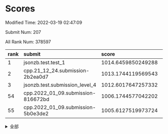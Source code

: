 # Scores

Modified Time: 2022-03-19 02:47:09

Submit Num: 207

All Rank Num: 378597

| rank |               submit               |       score        |       sigma        | pk_num |
| :--- | :--------------------------------- | :----------------- | :----------------- | :----- |
| 1    | jsonzb.test.test_1                 | 1014.6459850249288 | 0.8399569207909862 | 7317   |
| 2    | cpp.21_12_24.submission-2b2ea0d7   | 1013.1744119569543 | 0.7760719092909695 | 7318   |
| 3    | jsonzb.test.submission_level_4     | 1012.6017647257332 | 0.8057958591549046 | 7318   |
| 54   | cpp.2022_01_09.submission-816672bd | 1006.1744577042202 | 0.7390604680283571 | 7318   |
| 55   | cpp.2022_01_09.submission-5b0e3de2 | 1005.6127519973724 | 0.7214694612186872 | 7309   |


<details>
<summary>全部</summary>

| rank |                 submit                 |       score        |       sigma        | pk_num |
| :--- | :------------------------------------- | :----------------- | :----------------- | :----- |
| 1    | jsonzb.test.test_1                     | 1014.6459850249288 | 0.8399569207909862 | 7317   |
| 2    | cpp.21_12_24.submission-2b2ea0d7       | 1013.1744119569543 | 0.7760719092909695 | 7318   |
| 3    | jsonzb.test.submission_level_4         | 1012.6017647257332 | 0.8057958591549046 | 7318   |
| 4    | gobigger.level_3.submission_level_3_24 | 1012.0894040665089 | 0.7649620472849857 | 7319   |
| 5    | gobigger.level_3.submission_level_3_14 | 1011.9410182332629 | 0.7964421573782274 | 7315   |
| 6    | gobigger.level_3.submission_level_3_36 | 1011.873005648335  | 0.7819985979924434 | 7314   |
| 7    | gobigger.level_3.submission_level_3_33 | 1011.4214490564417 | 0.7571099202474454 | 7318   |
| 8    | gobigger.level_3.submission_level_3_37 | 1011.3845252466155 | 0.7645532354444112 | 7315   |
| 9    | gobigger.level_3.submission_level_3_3  | 1011.1535913133865 | 0.7893265117613288 | 7317   |
| 10   | gobigger.level_3.submission_level_3_11 | 1011.0886503610346 | 0.7737645701080784 | 7310   |
| 11   | gobigger.level_3.submission_level_3_0  | 1010.9848954688731 | 0.7472279814356781 | 7318   |
| 12   | gobigger.level_3.submission_level_3_25 | 1010.9696352272167 | 0.7629715399902186 | 7317   |
| 13   | gobigger.level_3.submission_level_3_16 | 1010.8946382363308 | 0.7675869887583892 | 7315   |
| 14   | gobigger.level_3.submission_level_3_38 | 1010.8026236498015 | 0.7647227042286006 | 7309   |
| 15   | gobigger.level_3.submission_level_3_7  | 1010.7129632837035 | 0.7635609299291923 | 7321   |
| 16   | gobigger.level_3.submission_level_3_18 | 1010.7118091824879 | 0.7481462766246787 | 7318   |
| 17   | gobigger.level_3.submission_level_3_28 | 1010.6557021963707 | 0.779697955293478  | 7311   |
| 18   | gobigger.level_3.submission_level_3_44 | 1010.4894301083016 | 0.7941019736125766 | 7316   |
| 19   | gobigger.level_3.submission_level_3_46 | 1010.451841312655  | 0.7491189417313339 | 7314   |
| 20   | gobigger.level_3.submission_level_3_39 | 1010.3709025348728 | 0.7900075542820661 | 7319   |
| 21   | gobigger.level_3.submission_level_3_20 | 1010.3289477888726 | 0.7623720030439602 | 7319   |
| 22   | gobigger.level_3.submission_level_3_40 | 1010.2415419762166 | 0.7645557352903174 | 7320   |
| 23   | gobigger.level_3.submission_level_3_42 | 1010.2357760355176 | 0.7558334516424499 | 7314   |
| 24   | gobigger.level_3.submission_level_3_1  | 1010.2139110624589 | 0.7643153189162946 | 7318   |
| 25   | gobigger.level_3.submission_level_3_26 | 1010.1681683222107 | 0.7623997114657632 | 7316   |
| 26   | gobigger.level_3.submission_level_3_22 | 1010.1666798716441 | 0.7495276680665907 | 7315   |
| 27   | gobigger.level_3.submission_level_3_17 | 1010.0333974661494 | 0.7770244485946631 | 7311   |
| 28   | gobigger.level_3.submission_level_3_47 | 1009.9886831726861 | 0.7592509498937496 | 7309   |
| 29   | gobigger.level_3.submission_level_3_21 | 1009.9375607341941 | 0.7442375475077185 | 7315   |
| 30   | gobigger.level_3.submission_level_3_10 | 1009.9027727450085 | 0.7583158233805951 | 7314   |
| 31   | gobigger.level_3.submission_level_3_6  | 1009.8149583730492 | 0.7430460490766503 | 7319   |
| 32   | gobigger.level_3.submission_level_3_15 | 1009.7528085831804 | 0.7522224445259279 | 7318   |
| 33   | gobigger.level_3.submission_level_3_9  | 1009.7483584341512 | 0.7589634206914637 | 7315   |
| 34   | gobigger.level_3.submission_level_3_5  | 1009.7292624055781 | 0.7667736905996433 | 7315   |
| 35   | gobigger.level_3.submission_level_3_27 | 1009.6725766753277 | 0.7411253195373833 | 7317   |
| 36   | gobigger.level_3.submission_level_3_48 | 1009.6693117958037 | 0.7510528743677395 | 7317   |
| 37   | gobigger.level_3.submission_level_3_8  | 1009.6489379963471 | 0.7392024873196226 | 7313   |
| 38   | gobigger.level_3.submission_level_3_49 | 1009.561290874261  | 0.7574687414487064 | 7321   |
| 39   | gobigger.level_3.submission_level_3_29 | 1009.5451910935435 | 0.761495352369158  | 7316   |
| 40   | gobigger.level_3.submission_level_3_31 | 1009.4969965203356 | 0.759741747264888  | 7321   |
| 41   | gobigger.level_3.submission_level_3_35 | 1009.4837327639034 | 0.750849832655785  | 7317   |
| 42   | gobigger.level_3.submission_level_3_23 | 1009.4472159483219 | 0.7510949045725633 | 7314   |
| 43   | gobigger.level_3.submission_level_3_43 | 1009.3633011762342 | 0.7581835454683248 | 7312   |
| 44   | gobigger.level_3.submission_level_3_4  | 1009.3082632242644 | 0.7433374996107835 | 7316   |
| 45   | gobigger.level_3.submission_level_3_30 | 1009.2951330794937 | 0.7579117313676118 | 7316   |
| 46   | gobigger.level_3.submission_level_3_45 | 1009.242615530796  | 0.7521568296307389 | 7316   |
| 47   | gobigger.level_3.submission_level_3_34 | 1009.1727316376857 | 0.7454890563098056 | 7319   |
| 48   | gobigger.level_3.submission_level_3_13 | 1009.1457701578516 | 0.7533997657542556 | 7314   |
| 49   | gobigger.level_3.submission_level_3_2  | 1009.0044188972213 | 0.7542499579937592 | 7314   |
| 50   | gobigger.level_3.submission_level_3_32 | 1008.9765034668873 | 0.7417927000739746 | 7319   |
| 51   | gobigger.level_3.submission_level_3_41 | 1008.9249980962783 | 0.7325470418868585 | 7313   |
| 52   | gobigger.level_3.submission_level_3_19 | 1008.9056768640639 | 0.7395904096784046 | 7312   |
| 53   | gobigger.level_3.submission_level_3_12 | 1008.8842015782097 | 0.7330234032955982 | 7318   |
| 54   | cpp.2022_01_09.submission-816672bd     | 1006.1744577042202 | 0.7390604680283571 | 7318   |
| 55   | cpp.2022_01_09.submission-5b0e3de2     | 1005.6127519973724 | 0.7214694612186872 | 7309   |
| 56   | gobigger.level_1.submission_level_1_32 | 1004.8205677299264 | 0.7293337641736638 | 7315   |
| 57   | gobigger.level_1.submission_level_1_2  | 1004.7361811805692 | 0.7179587913590036 | 7316   |
| 58   | gobigger.level_1.submission_level_1_5  | 1004.6680649653376 | 0.7245944503260251 | 7315   |
| 59   | gobigger.level_1.submission_level_1_37 | 1004.6540508906297 | 0.7159972366104722 | 7315   |
| 60   | gobigger.level_1.submission_level_1_22 | 1004.5570621500548 | 0.7223917655346551 | 7316   |
| 61   | gobigger.level_1.submission_level_1_36 | 1004.4132149441557 | 0.7133550715257047 | 7316   |
| 62   | gobigger.level_1.submission_level_1_15 | 1004.2254773970045 | 0.7135344851809048 | 7315   |
| 63   | gobigger.level_1.submission_level_1_45 | 1004.1903573272111 | 0.7199674500754896 | 7318   |
| 64   | gobigger.level_1.submission_level_1_46 | 1004.1759946965174 | 0.7156729856407988 | 7318   |
| 65   | gobigger.level_1.submission_level_1_21 | 1004.1100453007015 | 0.7163568083490254 | 7316   |
| 66   | gobigger.level_1.submission_level_1_26 | 1004.0368013076254 | 0.7309479183593126 | 7318   |
| 67   | gobigger.level_1.submission_level_1_28 | 1004.0174862611385 | 0.7249638682124773 | 7314   |
| 68   | gobigger.level_1.submission_level_1_18 | 1004.000453427364  | 0.7158129322364553 | 7311   |
| 69   | gobigger.level_1.submission_level_1_40 | 1003.912753187265  | 0.7104637864775895 | 7311   |
| 70   | gobigger.level_1.submission_level_1_35 | 1003.8546628727635 | 0.72110520764137   | 7317   |
| 71   | gobigger.level_1.submission_level_1_10 | 1003.8501703216671 | 0.7333259049611252 | 7316   |
| 72   | gobigger.level_1.submission_level_1_49 | 1003.8361735513886 | 0.7209058966604737 | 7311   |
| 73   | gobigger.level_1.submission_level_1_20 | 1003.8320987840154 | 0.7444482754315094 | 7315   |
| 74   | gobigger.level_1.submission_level_1_34 | 1003.8027773949515 | 0.7241024002526341 | 7317   |
| 75   | gobigger.level_1.submission_level_1_19 | 1003.7965447542299 | 0.7149096600799438 | 7313   |
| 76   | gobigger.level_1.submission_level_1_8  | 1003.7770935283854 | 0.7275375514737182 | 7315   |
| 77   | gobigger.level_1.submission_level_1_43 | 1003.6382829167655 | 0.7283214635791939 | 7318   |
| 78   | gobigger.level_1.submission_level_1_17 | 1003.628975804663  | 0.7241905779921533 | 7311   |
| 79   | gobigger.level_1.submission_level_1_39 | 1003.6147408772085 | 0.7364815296044096 | 7321   |
| 80   | gobigger.level_1.submission_level_1_30 | 1003.6108456493605 | 0.7175310823301545 | 7316   |
| 81   | gobigger.level_1.submission_level_1_48 | 1003.4264005352373 | 0.7245184410064701 | 7319   |
| 82   | gobigger.level_1.submission_level_1_25 | 1003.317139890072  | 0.7298537851841549 | 7310   |
| 83   | gobigger.level_1.submission_level_1_12 | 1003.2559435144236 | 0.7215453128550906 | 7312   |
| 84   | gobigger.level_1.submission_level_1_33 | 1003.2312059222475 | 0.7150181260842642 | 7319   |
| 85   | gobigger.level_1.submission_level_1_44 | 1003.2004458780032 | 0.7184486305148261 | 7316   |
| 86   | gobigger.level_1.submission_level_1_9  | 1003.1474560868015 | 0.7076493812934457 | 7321   |
| 87   | gobigger.level_1.submission_level_1_14 | 1003.1004282573873 | 0.7159784639634417 | 7315   |
| 88   | gobigger.level_1.submission_level_1_41 | 1002.986760353142  | 0.7260908454090171 | 7318   |
| 89   | gobigger.level_1.submission_level_1_7  | 1002.9736403504868 | 0.7138114784634939 | 7316   |
| 90   | gobigger.level_1.submission_level_1_1  | 1002.9406861025413 | 0.7224832063055648 | 7319   |
| 91   | gobigger.level_1.submission_level_1_3  | 1002.9230706418982 | 0.7175086701241603 | 7315   |
| 92   | gobigger.level_1.submission_level_1_27 | 1002.9031568554694 | 0.7085764657262568 | 7318   |
| 93   | gobigger.level_1.submission_level_1_0  | 1002.8559551638785 | 0.7197583014867848 | 7318   |
| 94   | gobigger.level_1.submission_level_1_31 | 1002.8113558032436 | 0.714984965323921  | 7312   |
| 95   | gobigger.level_1.submission_level_1_11 | 1002.7730971511725 | 0.7043255971661331 | 7316   |
| 96   | gobigger.level_1.submission_level_1_16 | 1002.7163025246595 | 0.7213138553093607 | 7316   |
| 97   | gobigger.level_1.submission_level_1_47 | 1002.7017313499075 | 0.7052784064264325 | 7312   |
| 98   | gobigger.level_1.submission_level_1_23 | 1002.6592816433331 | 0.7142627381452109 | 7316   |
| 99   | gobigger.level_1.submission_level_1_38 | 1002.6003152580257 | 0.7195156283227934 | 7313   |
| 100  | gobigger.level_1.submission_level_1_6  | 1002.3819723958542 | 0.7124451165116706 | 7324   |
| 101  | gobigger.level_1.submission_level_1_29 | 1002.2937559589179 | 0.714547611401382  | 7314   |
| 102  | gobigger.level_1.submission_level_1_42 | 1002.2635662317323 | 0.7152127131824286 | 7318   |
| 103  | gobigger.level_1.submission_level_1_24 | 1002.2079139652554 | 0.7196250131162363 | 7318   |
| 104  | gobigger.level_1.submission_level_1_13 | 1002.2006096440844 | 0.7142973971915831 | 7319   |
| 105  | gobigger.level_1.submission_level_1_4  | 1002.168845500872  | 0.707967692010588  | 7316   |
| 106  | gobigger.random.submission_random_49   | 997.8456865823345  | 0.7017059923131224 | 7314   |
| 107  | gobigger.random.submission_random_42   | 997.3163004636037  | 0.7228223878658833 | 7317   |
| 108  | gobigger.random.submission_random_0    | 997.2221489012821  | 0.7062441295543515 | 7313   |
| 109  | gobigger.random.submission_random_5    | 996.971298460497   | 0.6955395475955986 | 7317   |
| 110  | gobigger.random.submission_random_27   | 996.8008956662193  | 0.7194985793175507 | 7321   |
| 111  | gobigger.random.submission_random_6    | 996.7762341472728  | 0.7207178290463594 | 7314   |
| 112  | gobigger.random.submission_random_2    | 996.7114306258384  | 0.7271215913407516 | 7316   |
| 113  | gobigger.random.submission_random_9    | 996.4218425237317  | 0.7176121815310826 | 7314   |
| 114  | gobigger.random.submission_random_39   | 996.3811287883399  | 0.7140810229803757 | 7316   |
| 115  | gobigger.random.submission_random_28   | 996.3657051142059  | 0.7180786199394105 | 7315   |
| 116  | gobigger.random.submission_random_11   | 996.3124932572713  | 0.7056486544930782 | 7313   |
| 117  | gobigger.random.submission_random_48   | 996.2958140159374  | 0.7135670420246306 | 7311   |
| 118  | gobigger.random.submission_random_18   | 996.2657140718353  | 0.6996516115290408 | 7318   |
| 119  | gobigger.random.submission_random_26   | 996.2590327895161  | 0.712435772665867  | 7317   |
| 120  | gobigger.random.submission_random_43   | 996.199353408815   | 0.7087695327104041 | 7318   |
| 121  | gobigger.random.submission_random_36   | 996.179793731349   | 0.7001679157432996 | 7314   |
| 122  | gobigger.random.submission_random_15   | 996.1701852935213  | 0.7186313870466458 | 7315   |
| 123  | gobigger.random.submission_random_31   | 996.1474728759816  | 0.716494914997018  | 7318   |
| 124  | gobigger.random.submission_random_34   | 996.1140186933349  | 0.7119504041304702 | 7314   |
| 125  | gobigger.random.submission_random_44   | 996.0580182870517  | 0.7183991814796867 | 7318   |
| 126  | gobigger.random.submission_random_21   | 996.056112208447   | 0.7111724693658728 | 7316   |
| 127  | gobigger.random.submission_random_7    | 996.0338331181986  | 0.7052100000805788 | 7314   |
| 128  | gobigger.random.submission_random_23   | 996.0241590853426  | 0.7108981005079744 | 7320   |
| 129  | gobigger.random.submission_random_37   | 996.0203620469829  | 0.7098622781099465 | 7313   |
| 130  | gobigger.random.submission_random_45   | 995.9760925819722  | 0.7042583820808272 | 7316   |
| 131  | gobigger.random.submission_random_32   | 995.9255161988317  | 0.7157945091643403 | 7312   |
| 132  | gobigger.random.submission_random_4    | 995.9002010501476  | 0.7179614605557301 | 7315   |
| 133  | gobigger.random.submission_random_47   | 995.8727136445341  | 0.7101736773016603 | 7310   |
| 134  | gobigger.random.submission_random_12   | 995.8091813625222  | 0.6920232658934312 | 7317   |
| 135  | gobigger.random.submission_random_16   | 995.8045159662008  | 0.7176747157866158 | 7317   |
| 136  | gobigger.random.submission_random_3    | 995.798622838766   | 0.7230623990813241 | 7321   |
| 137  | gobigger.random.submission_random_25   | 995.784924734668   | 0.7239333983358729 | 7313   |
| 138  | gobigger.random.submission_random_22   | 995.7746013055831  | 0.7161903772422757 | 7318   |
| 139  | gobigger.random.submission_random_40   | 995.7389448359279  | 0.7099358665941812 | 7313   |
| 140  | gobigger.random.submission_random_35   | 995.6352765404604  | 0.7163346498239681 | 7313   |
| 141  | gobigger.random.submission_random_33   | 995.6195683032067  | 0.7187922816966592 | 7318   |
| 142  | gobigger.random.submission_random_20   | 995.5737027796636  | 0.7356871204429342 | 7318   |
| 143  | gobigger.random.submission_random_46   | 995.5175148822252  | 0.7236604011382548 | 7319   |
| 144  | gobigger.random.submission_random_10   | 995.3807246271641  | 0.7212274233773073 | 7315   |
| 145  | gobigger.random.submission_random_14   | 995.3331210723031  | 0.71115778554273   | 7311   |
| 146  | gobigger.random.submission_random_8    | 995.2901167173641  | 0.7251945334805856 | 7319   |
| 147  | gobigger.random.submission_random_30   | 995.2770684338645  | 0.7170665835446612 | 7316   |
| 148  | gobigger.random.submission_random_29   | 995.265113570766   | 0.7295741029450096 | 7318   |
| 149  | gobigger.random.submission_random_38   | 995.1499166872683  | 0.7138418360121982 | 7317   |
| 150  | gobigger.random.submission_random_17   | 994.9116049429177  | 0.7107762862447854 | 7315   |
| 151  | gobigger.random.submission_random_1    | 994.9077486664619  | 0.7108281801875507 | 7313   |
| 152  | gobigger.random.submission_random_13   | 994.8529599232537  | 0.710215578130489  | 7315   |
| 153  | gobigger.random.submission_random_24   | 994.852390232164   | 0.7299729198595097 | 7313   |
| 154  | gobigger.random.submission_random_41   | 994.7442087422507  | 0.7139573626414878 | 7313   |
| 155  | gobigger.random.submission_random_19   | 994.0285356571429  | 0.7399209978468548 | 7318   |
| 156  | gobigger.level_2.submission_level_2_0  | 993.6179949372682  | 0.7174613967899809 | 7318   |
| 157  | gobigger.level_2.submission_level_2_14 | 993.394032071036   | 0.7370497190687765 | 7317   |
| 158  | gobigger.level_2.submission_level_2_10 | 993.1755704333915  | 0.7343891225951072 | 7315   |
| 159  | gobigger.level_2.submission_level_2_6  | 992.9782583636817  | 0.7454934532081644 | 7317   |
| 160  | gobigger.level_2.submission_level_2_43 | 992.7799895394369  | 0.7345331529403234 | 7319   |
| 161  | gobigger.level_2.submission_level_2_37 | 992.7776415983604  | 0.7391258383501559 | 7316   |
| 162  | gobigger.level_2.submission_level_2_25 | 992.6092591296119  | 0.7347068902426628 | 7318   |
| 163  | gobigger.level_2.submission_level_2_24 | 992.5225977573671  | 0.757333493886984  | 7313   |
| 164  | gobigger.level_2.submission_level_2_34 | 992.4213246147112  | 0.7389820936067218 | 7317   |
| 165  | gobigger.level_2.submission_level_2_48 | 992.3924664595253  | 0.758118282638304  | 7317   |
| 166  | gobigger.level_2.submission_level_2_17 | 992.3901683479926  | 0.7647989184562994 | 7315   |
| 167  | gobigger.level_2.submission_level_2_26 | 992.3744703690635  | 0.7336001062771382 | 7318   |
| 168  | gobigger.level_2.submission_level_2_47 | 992.3612650431522  | 0.7545930208170766 | 7315   |
| 169  | gobigger.level_2.submission_level_2_35 | 992.3497009805067  | 0.7442366977340025 | 7313   |
| 170  | gobigger.level_2.submission_level_2_19 | 992.3225250011027  | 0.7287627595139445 | 7317   |
| 171  | gobigger.level_2.submission_level_2_16 | 992.3119781556713  | 0.7555467609172388 | 7315   |
| 172  | gobigger.level_2.submission_level_2_46 | 992.2795228570322  | 0.751560364397944  | 7317   |
| 173  | gobigger.level_2.submission_level_2_40 | 992.2336167175946  | 0.7753724702357653 | 7316   |
| 174  | gobigger.level_2.submission_level_2_42 | 992.2135889930616  | 0.7536339187020664 | 7315   |
| 175  | gobigger.level_2.submission_level_2_41 | 992.1499081882719  | 0.7395440755634556 | 7312   |
| 176  | gobigger.level_2.submission_level_2_32 | 992.0155750760815  | 0.7483487998852761 | 7314   |
| 177  | gobigger.level_2.submission_level_2_15 | 992.0150756953902  | 0.7573143795256994 | 7317   |
| 178  | gobigger.level_2.submission_level_2_36 | 992.0108249487002  | 0.7333084948719716 | 7319   |
| 179  | gobigger.level_2.submission_level_2_5  | 991.9799954185423  | 0.7432747614015346 | 7317   |
| 180  | gobigger.level_2.submission_level_2_39 | 991.8945670436686  | 0.7455720114337548 | 7314   |
| 181  | gobigger.level_2.submission_level_2_18 | 991.822077133065   | 0.754378543892652  | 7309   |
| 182  | gobigger.level_2.submission_level_2_11 | 991.8162364821088  | 0.7435628378471048 | 7316   |
| 183  | gobigger.level_2.submission_level_2_44 | 991.7644506371116  | 0.7785359106762364 | 7309   |
| 184  | gobigger.level_2.submission_level_2_13 | 991.7599946453698  | 0.7244972507204008 | 7315   |
| 185  | gobigger.level_2.submission_level_2_1  | 991.7569698910746  | 0.7356371478919331 | 7318   |
| 186  | gobigger.level_2.submission_level_2_31 | 991.6190769212897  | 0.7720461880742997 | 7315   |
| 187  | gobigger.level_2.submission_level_2_2  | 991.5337000563051  | 0.7379404011969858 | 7318   |
| 188  | gobigger.level_2.submission_level_2_9  | 991.5140052011201  | 0.751914559507731  | 7323   |
| 189  | gobigger.level_2.submission_level_2_22 | 991.4894795643804  | 0.7574338830180015 | 7319   |
| 190  | gobigger.level_2.submission_level_2_21 | 991.4856494454873  | 0.7537759918815915 | 7316   |
| 191  | gobigger.level_2.submission_level_2_23 | 991.4357233729664  | 0.7671686092431269 | 7315   |
| 192  | gobigger.level_2.submission_level_2_20 | 991.4151391215097  | 0.746549162100514  | 7318   |
| 193  | gobigger.level_2.submission_level_2_29 | 991.3887114437755  | 0.7445859288916987 | 7316   |
| 194  | gobigger.level_2.submission_level_2_27 | 991.3274919912062  | 0.7379890621187861 | 7321   |
| 195  | gobigger.level_2.submission_level_2_7  | 991.3246624660126  | 0.7397540407064279 | 7320   |
| 196  | gobigger.level_2.submission_level_2_38 | 991.2645446186085  | 0.7544981470263319 | 7320   |
| 197  | gobigger.level_2.submission_level_2_45 | 991.2534451140673  | 0.749010532862832  | 7317   |
| 198  | gobigger.level_2.submission_level_2_33 | 991.2443146849822  | 0.7469432411662281 | 7318   |
| 199  | gobigger.level_2.submission_level_2_30 | 991.0613525602307  | 0.7467804907437622 | 7313   |
| 200  | gobigger.level_2.submission_level_2_49 | 991.0416639629271  | 0.7484667468103795 | 7319   |
| 201  | gobigger.level_2.submission_level_2_12 | 990.876874027796   | 0.7582146909839997 | 7318   |
| 202  | gobigger.level_2.submission_level_2_28 | 990.7822841761547  | 0.7749260776335839 | 7318   |
| 203  | gobigger.level_2.submission_level_2_3  | 990.5092320268674  | 0.7584835445546458 | 7314   |
| 204  | gobigger.level_2.submission_level_2_4  | 990.334410911594   | 0.7705223568233887 | 7318   |
| 205  | gobigger.level_2.submission_level_2_8  | 989.541269634521   | 0.7740979468010312 | 7315   |
| 206  | gobigger.none.submission_none_0        | 977.4370897178716  | 1.3639570513326944 | 7314   |
| 207  | gobigger.none.submission_none_1        | 974.8315079438911  | 1.5579635454658625 | 7316   |

</details>